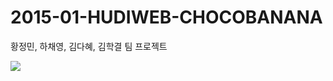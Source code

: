 # 2015-01-HUDIWEB-CHOCOBANANA
황정민, 하채영, 김다혜, 김학결 팀 프로젝트

![](http://cfile4.uf.tistory.com/image/142361234A7D0AB26AC2F3)
